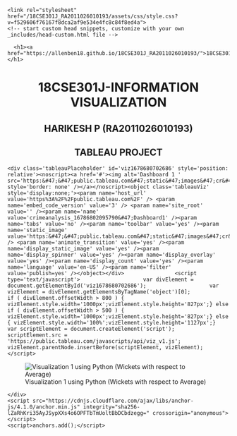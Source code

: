 
<!DOCTYPE html>
<html lang="en-US">
  <head>
    <meta charset="UTF-8">
    <meta http-equiv="X-UA-Compatible" content="IE=edge">
    <meta name="viewport" content="width=device-width, initial-scale=1">

<!-- Begin Jekyll SEO tag v2.8.0 -->
<title>18CSE301J_RA2011026010240 | public repository for information visualization</title>
<meta name="generator" content="Jekyll v3.9.3" />
<meta property="og:title" content="18CSE301J_RA2011026010193" />
<meta property="og:locale" content="en_US" />
<meta name="description" content="public repository for information visualization" />
<meta property="og:description" content="public repository for information visualization" />
<link rel="canonical" href="https://harikesh11.github.io/18CSE301J_RA2011026010193/" />
<meta property="og:url" content="https://harikesh11.github.io/18CSE301J_RA2011026010193/" />
<meta property="og:site_name" content="18CSE301J_RA2011026010193" />
<meta property="og:type" content="website" />
<meta name="twitter:card" content="summary" />
<meta property="twitter:title" content="18CSE301J_RA2011026010193" />
<script type="application/ld+json">
{"@context":"https://schema.org","@type":"WebSite","description":"public repository for information visualization","headline":"18CSE301J_RA2011026010193","name":"18CSE301J_RA2011026010193","url":"https://harikesh11.github.io/18CSE301J_RA2011026010193/"}</script>
<!-- End Jekyll SEO tag -->

    <link rel="stylesheet" href="/18CSE301J_RA2011026010193/assets/css/style.css?v=f529606f76167f8dca2af9e534e4fc8c84f8ed4a">
    <!-- start custom head snippets, customize with your own _includes/head-custom.html file -->

<!-- Setup Google Analytics -->



<!-- You can set your favicon here -->
<!-- link rel="shortcut icon" type="image/x-icon" href="/18CSE301J_RA2011026010193/favicon.ico" -->

<!-- end custom head snippets -->

  </head>
  <body>
    <div class="container-lg px-3 my-5 markdown-body">
      
      <h1><a href="https://allenben18.github.io/18CSE301J_RA2011026010193/">18CSE301J_RA2011026010193</a></h1>
      

      
<html>
<title>INFORMATION VISUALIZATION</title>

<head>
    <style>
h1 {
  text-align: center;
}
h2 {
  text-align: center;
}
</style>
</head>

<body>
    <h1>18CSE301J-INFORMATION VISUALIZATION</h1>
    <h2>HARIKESH P  (RA2011026010193)</h2>
    <h2>TABLEAU PROJECT</h2>
   
    <div class='tableauPlaceholder' id='viz1678680702686' style='position: relative'><noscript><a href='#'><img alt='Dashboard 1 ' src='https:&#47;&#47;public.tableau.com&#47;static&#47;images&#47;cr&#47;crimeanalysis_16786802095790&#47;Dashboard1&#47;1_rss.png' style='border: none' /></a></noscript><object class='tableauViz'  style='display:none;'><param name='host_url' value='https%3A%2F%2Fpublic.tableau.com%2F' /> <param name='embed_code_version' value='3' /> <param name='site_root' value='' /><param name='name' value='crimeanalysis_16786802095790&#47;Dashboard1' /><param name='tabs' value='no' /><param name='toolbar' value='yes' /><param name='static_image' value='https:&#47;&#47;public.tableau.com&#47;static&#47;images&#47;cr&#47;crimeanalysis_16786802095790&#47;Dashboard1&#47;1.png' /> <param name='animate_transition' value='yes' /><param name='display_static_image' value='yes' /><param name='display_spinner' value='yes' /><param name='display_overlay' value='yes' /><param name='display_count' value='yes' /><param name='language' value='en-US' /><param name='filter' value='publish=yes' /></object></div>                <script type='text/javascript'>                    var divElement = document.getElementById('viz1678680702686');                    var vizElement = divElement.getElementsByTagName('object')[0];                    if ( divElement.offsetWidth > 800 ) { vizElement.style.width='1000px';vizElement.style.height='827px';} else if ( divElement.offsetWidth > 500 ) { vizElement.style.width='1000px';vizElement.style.height='827px';} else { vizElement.style.width='100%';vizElement.style.height='1127px';}                     var scriptElement = document.createElement('script');                    scriptElement.src = 'https://public.tableau.com/javascripts/api/viz_v1.js';                    vizElement.parentNode.insertBefore(scriptElement, vizElement);                </script>
        
  
</body>
    <figure>
  <img src="18CSE301J/py.jpg" alt="Visualization 1 using Python (Wickets with respect to Average)" />
  <figcaption>Visualization 1 using Python (Wickets with respect to Average)</figcaption>
</figure>

</html>


      
    </div>
    <script src="https://cdnjs.cloudflare.com/ajax/libs/anchor-js/4.1.0/anchor.min.js" integrity="sha256-lZaRhKri35AyJSypXXs4o6OPFTbTmUoltBbDCbdzegg=" crossorigin="anonymous"></script>
    <script>anchors.add();</script>
  </body>
</html>
